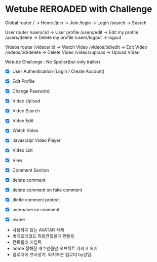 # Wetube REROADED with Challenge

Global router
/ -> Home
/join -> Join
/login -> Login
/search -> Search

User router
/users/:id -> User profile
/users/edit -> Edit my profile
/users/delete -> Delete my profile
/users/logout -> logout

Videos router
/videos/:id -> Watch Video
/videos/:id/edit -> Edit Video
/videos/:id/delete -> Delete Video
/videos/upload -> Upload Video



Wetube Challenge : No Spoiler(but only trailer)

- [x] User Authentication (Login / Create Account)   
- [x] Edit Profile
- [x] Change Password
- [x] Video Upload
- [x] Video Search
- [x] Video Edit
- [x] Watch Video
- [x] Javascript Video Player
- [x] Video List
- [x] View
- [x] Comment Section
- [x] delete comment
- [x] delete comment on fake comment
- [x] dlelte comment protect
- [x] username on comment
- [x] owner


- 사용하지 않는 AVATAR 삭제 
- 비디오레코드 허용안됬을때 핸들링
- 컨트롤러 키입력
- home 정해진 개수만큼만 오브젝트 가지고 오기
- 업로더에 프사넣기. 와치부분 업로더 by삽입.
